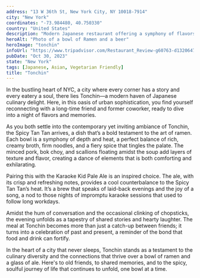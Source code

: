 ```yaml
---
address: "13 W 36th St, New York City, NY 10018-7914"
city: "New York"
coordinates: "-73.984480, 40.750330"
country: "United States"
description: "Modern Japanese restaurant offering a symphony of flavors"
heroAlt: "Photo of a bowl of Ramen and a beer"
heroImage: "tonchin"
infoUrl: "https://www.tripadvisor.com/Restaurant_Review-g60763-d13206470-Reviews-Tonchin-New_York_City_New_York.html"
pubDate: "Oct 30, 2023"
state: "New York"
tags: [Japanese, Asian, Vegetarian Friendly]
title: "Tonchin"
---
```


In the bustling heart of NYC, a city where every corner has a story and every eatery a soul, there lies Tonchin—a modern haven of Japanese culinary delight. Here, in this oasis of urban sophistication, you find yourself reconnecting with a long-time friend and former coworker, ready to dive into a night of flavors and memories.

As you both settle into the contemporary yet inviting ambiance of Tonchin, the Spicy Tan Tan arrives, a dish that’s a bold testament to the art of ramen. Each bowl is a symphony of depth and heat, a perfect balance of rich, creamy broth, firm noodles, and a fiery spice that tingles the palate. The minced pork, bok choy, and scallions floating amidst the soup add layers of texture and flavor, creating a dance of elements that is both comforting and exhilarating.

Pairing this with the Karaoke Kid Pale Ale is an inspired choice. The ale, with its crisp and refreshing notes, provides a cool counterbalance to the Spicy Tan Tan’s heat. It’s a brew that speaks of laid-back evenings and the joy of a song, a nod to those nights of impromptu karaoke sessions that used to follow long workdays.

Amidst the hum of conversation and the occasional clinking of chopsticks, the evening unfolds as a tapestry of shared stories and hearty laughter. The meal at Tonchin becomes more than just a catch-up between friends; it turns into a celebration of past and present, a reminder of the bond that food and drink can fortify.

In the heart of a city that never sleeps, Tonchin stands as a testament to the culinary diversity and the connections that thrive over a bowl of ramen and a glass of ale. Here's to old friends, to shared memories, and to the spicy, soulful journey of life that continues to unfold, one bowl at a time.
